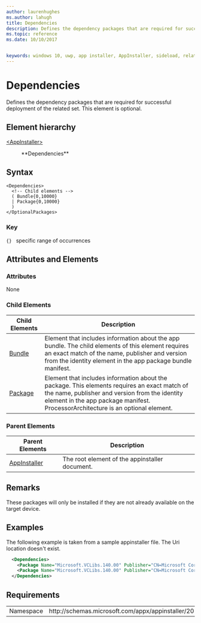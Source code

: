 ```yaml
---
author: laurenhughes
ms.author: lahugh
title: Dependencies
description: Defines the dependency packages that are required for successful deployment of the related set. This element is optional.
ms.topic: reference
ms.date: 10/10/2017


keywords: windows 10, uwp, app installer, AppInstaller, sideload, related set, optional packages
---
```


# Dependencies

Defines the dependency packages that are required for successful deployment of the related set. This element is optional. 

## Element hierarchy

<dl>
<dt><a href="element-appinstaller.md">&lt;AppInstaller&gt;</a></dt>
<dd>
    <dl>
        <dt>**Dependencies**</dt>
    </dl>
</dd>
</dl>

## Syntax
```syntax
<Dependencies>
  <!-- Child elements -->
  ( Bundle{0,10000}
  | Package{0,10000}
  )
</OptionalPackages>

```

### Key
`{}`   specific range of occurrences

## Attributes and Elements

### Attributes
None

### Child Elements

| Child Elements | Description |
|----------------|-------------|
| [Bundle](element-bundle.md)           | Element that includes information about the app bundle. The child elements of this element requires an exact match of the name, publisher and version from the identity element in the app package bundle manifest.            |
| [Package](element-package.md)           | Element that includes information about the  package. This elements requires an exact match of the name, publisher and version from the identity element in the app package manifest. ProcessorArchitecture is an optional element.            |


### Parent Elements

| Parent Elements | Description |
|-----------------|-------------|
| [AppInstaller](element-appinstaller.md)            | The root element of the appinstaller document.            |

## Remarks
These packages will only be installed if they are not already available on the target device. 

## Examples
The following example is taken from a sample appinstaller file. The Uri location doesn't exist.  

``` xml
  <Dependencies>
    <Package Name="Microsoft.VCLibs.140.00" Publisher="CN=Microsoft Corporation, O=Microsoft Corporation, L=Redmond, S=Washington, C=US" Version="14.0.24605.0" ProcessorArchitecture="x86" Uri="http://foobarbaz.com/fwkx86.appx" />
    <Package Name="Microsoft.VCLibs.140.00" Publisher="CN=Microsoft Corporation, O=Microsoft Corporation, L=Redmond, S=Washington, C=US" Version="14.0.24605.0" ProcessorArchitecture="x64" Uri="http://foobarbaz.com/fwkx64.appx" />
  </Dependencies>

```
## Requirements
<table>
    <tbody>
        <tr>
            <td>Namespace</td>
            <td> http://schemas.microsoft.com/appx/appinstaller/2017 </td>
        </tr>
    </tbody>
</table>
